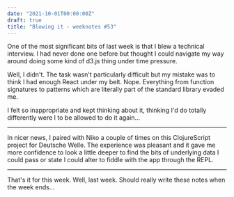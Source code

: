 ```yaml
---
date: "2021-10-01T00:00:00Z"
draft: true
title: "Blowing it - weeknotes #53"
---
```


One of the most significant bits of last week is that I blew a technical interview. I had never done one before but thought I could navigate my way around doing some kind
of d3.js thing under time pressure.

Well, I didn't. The task wasn't particularly difficult but my mistake was to think I had enough React under my belt. Nope. Everything from function signatures to patterns
which are literally part of the standard library evaded me.

I felt so inappropriate and kept thinking about it, thinking I'd do totally differently were I to be allowed to do it again...

---

In nicer news, I paired with Niko a couple of times on this ClojureScript project for Deutsche Welle. The experience was pleasant and it gave me more confidence to look a
little deeper to find the bits of underlying data I could pass or state I could alter to fiddle with the app through the REPL.

---

That's it for this week. Well, last week. Should really write these notes when the week ends...
